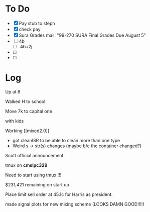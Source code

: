 


# To Do
- [x] Pay stub to steph
- [x] check pay
- [x] Sura Grades mail: "99-270 SURA Final Grades Due August 5"
- [ ] 4b
	- [ ] 4b+2j
- [ ] 
- [ ] 


# Log

Up at 8 

Walked H to school 

Move 7k to capital one

with kids

Working [[mixed2.0]]
- got cleanISR to be able to clean more than one type
- Weird s -> str(s) changes (maybe b/c the container changed?)

Scott official announcement. 

tmux on **cmslpc329**

Need to start using tmux !!!

$231,421  remaining on start up 

Place limit sell order at 45.1c for Harris as president. 

made signal plots for new mixing scheme (LOOKS DAMN GOOD!!!!)


